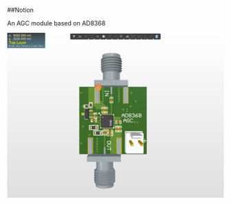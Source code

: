 ##Notion

An AGC module based on AD8368

![Image](https://github.com/liwuguibo/NUEDC/blob/main/RF/AGC/AD8368/X2_gVgGTJm2M1.png)
